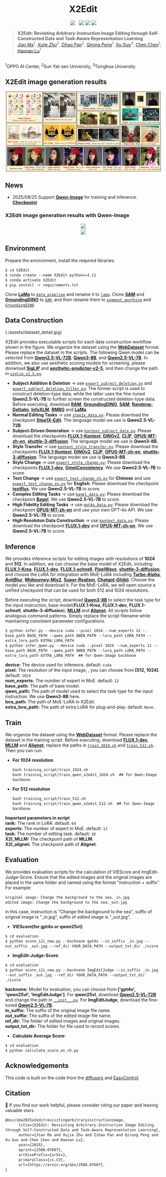 <div align="center">
  <h1>X2Edit</h1>
<a href='https://arxiv.org/abs/2508.07607'><img src='https://img.shields.io/badge/arXiv-2508.07607-b31b1b.svg'></a> &nbsp;
<a href='https://huggingface.co/datasets/OPPOer/X2Edit-Dataset'><img src='https://img.shields.io/badge/🤗%20HuggingFace-X2Edit Dataset-ffd21f.svg'></a>
<a href='https://huggingface.co/OPPOer/X2Edit'><img src='https://img.shields.io/badge/🤗%20HuggingFace-X2Edit-ffd21f.svg'></a>
<a href='https://www.modelscope.cn/datasets/AIGCer-OPPO/X2Edit-Dataset'><img src='https://img.shields.io/badge/🤖%20ModelScope-X2Edit Dataset-purple.svg'></a>
</div>

> **X2Edit: Revisiting Arbitrary-Instruction Image Editing through Self-Constructed Data and Task-Aware Representation Learning**
> <br>
[Jian Ma](https://scholar.google.com/citations?hl=zh-CN&user=XtzIT8UAAAAJ)<sup>1</sup>*, 
[Xujie Zhu](https://github.com/CVPIE)<sup>2</sup>*,
[Zihao Pan](https://scholar.google.com.hk/citations?user=tXlKGqQAAAAJ&hl=zh-CN)<sup>2</sup>*,
[Qirong Peng](https://scholar.google.com/citations?view_op=list_works&hl=zh-CN&user=gUPpazEAAAAJ)<sup>1</sup>*, 
[Xu Guo](https://github.com/Guoxu1233)<sup>3</sup>, 
[Chen Chen](https://scholar.google.com/citations?user=CANDhfAAAAAJ&hl=zh-CN)<sup>1</sup>,
[Haonan Lu](https://scholar.google.com/citations?user=EPBgKu0AAAAJ&hl=en)<sup>1</sup>
<br>
<sup>1</sup>OPPO AI Center, <sup>2</sup>Sun Yat-sen University, <sup>3</sup>Tsinghua University
<br>


## X2Edit image generation results
<div align="center">
  <img src="assets/X2Edit images.jpg">
</div>


## News
- 2025/08/25 Support **[Qwen-Image](https://github.com/QwenLM/Qwen-Imag)** for training and inference. **[Checkpoint](https://huggingface.co/OPPOer/X2Edit/tree/main/model_qwen_image)**

### X2Edit image generation results with Qwen-Image
<div align="center">
  <img src="assets/qwen-image1.png">
</div>
<div align="center">
  <img src="assets/qwen-image0.png">
</div>


## Environment

Prepare the environment, install the required libraries:

```shell
$ cd X2Edit
$ conda create --name X2Edit python==3.11
$ conda activate X2Edit
$ pip install -r requirements.txt
```

Clone **[LaMa](https://github.com/advimman/lama.git)** to [`data_pipeline`](./data_pipeline) and rename it to [`lama`](./data_pipeline/lama). Clone **[SAM](https://github.com/facebookresearch/segment-anything.git)** and **[GroundingDINO](https://github.com/IDEA-Research/GroundingDINO.git)** to [`SAM`](./data_pipeline/SAM), and then rename them to [`segment_anything`](./data_pipeline/SAM/segment_anything) and [`GroundingDINO`](./data_pipeline/SAM/GroundingDINO)


## Data Construction
(./assets/dataset_detail.jpg)

X2Edit provides executable scripts for each data construction workflow shown in the figure. We organize the dataset using the **[WebDataset](https://github.com/webdataset/webdataset)** format. Please replace the dataset in the scripts. The following Qwen model can be selected from **[Qwen2.5-VL-72B](https://huggingface.co/Qwen/Qwen2.5-VL-72B-Instruct)**, **[Qwen3-8B](https://huggingface.co/Qwen/Qwen3-8B)**, and **[Qwen2.5-VL-7B](https://huggingface.co/datasets/sysuyy/ImgEdit/tree/main/ImgEdit_Judge)**. In addition, we also use aesthetic scoring models for screening, please donwload **[SigLIP](https://huggingface.co/google/siglip-so400m-patch14-384)** and **[aesthetic-predictor-v2-5](https://github.com/discus0434/aesthetic-predictor-v2-5/raw/main/models/aesthetic_predictor_v2_5.pth)**, and then change the path in [`siglip_v2_5.py`](./data_pipeline/aesthetic_predictor_v2_5/siglip_v2_5.py).

- **Subject Addition & Deletion** → use [`expert_subject_deletion.py`](./data_pipeline/expert_subject_deletion.py) and [`expert_subject_deletion_filter.py`](./data_pipeline/expert_subject_deletion_filter.py): The former script is used to construct deletion-type data, while the latter uses the fine-tuned **Qwen2.5-VL-7B** to further screen the constructed deletion-type data. Before executing, download **[RAM](https://huggingface.co/spaces/xinyu1205/recognize-anything/blob/main/ram_swin_large_14m.pth)**, **[GroundingDINO](https://huggingface.co/ShilongLiu/GroundingDINO/blob/main/groundingdino_swint_ogc.pth)**, **[SAM](https://huggingface.co/HCMUE-Research/SAM-vit-h/blob/main/sam_vit_h_4b8939.pth)**, **[Randeng-Deltalm](https://huggingface.co/IDEA-CCNL/Randeng-Deltalm-362M-Zh-En)**, **[InfoXLM](https://huggingface.co/microsoft/infoxlm-base)**, **[RMBG](https://huggingface.co/briaai/RMBG-2.0)** and **[LaMa](https://huggingface.co/smartywu/big-lama)**.
- **Normal Editing Tasks** → use [`step1x_data.py`](./data_pipeline/step1x_data.py): Please download the checkpoint **[Step1X-Edit](https://huggingface.co/stepfun-ai/Step1X-Edit)**. The language model we use is **Qwen2.5-VL-72B**.
- **Subject-Driven Generation** → use [`kontext_subject_data.py`](./data_pipeline/kontext_subject_data.py): Please download the checkpoints **[FLUX.1-Kontext](https://huggingface.co/black-forest-labs/FLUX.1-Kontext-dev)**, **[DINOv2](https://huggingface.co/facebook/dinov2-giant)**, **[CLIP](https://huggingface.co/openai/clip-vit-large-patch14)**, **[OPUS-MT-zh-en](https://huggingface.co/Helsinki-NLP/opus-mt-zh-en)**, **[shuttle-3-diffusion](https://huggingface.co/shuttleai/shuttle-3-diffusion)**. The language model we use is **Qwen3-8B**.
- **Style Transfer** → use [`kontext_style_transfer.py`](./data_pipeline/kontext_style_transfer.py): Please download the checkpoints **[FLUX.1-Kontext](https://huggingface.co/black-forest-labs/FLUX.1-Kontext-dev)**, **[DINOv2](https://huggingface.co/facebook/dinov2-giant)**, **[CLIP](https://huggingface.co/openai/clip-vit-large-patch14)**, **[OPUS-MT-zh-en](https://huggingface.co/Helsinki-NLP/opus-mt-zh-en)**, **[shuttle-3-diffusion](https://huggingface.co/shuttleai/shuttle-3-diffusion)**. The language model we use is **Qwen3-8B**.
- **Style Change** → use [`expert_style_change.py`](./data_pipeline/expert_style_change.py): Please download the checkpoints **[FLUX.1-dev](https://huggingface.co/black-forest-labs/FLUX.1-dev)**, **[OmniConsistency](https://huggingface.co/showlab/OmniConsistency)**. We use **Qwen2.5-VL-7B** to score.
- **Text Change** → use [`expert_text_change_ch.py`](./data_pipeline/expert_text_change_ch.py) for **Chinese** and use [`expert_text_change_en.py`](./data_pipeline/expert_text_change_en.py) for **English**: Please download the checkpoint **[textflux](https://huggingface.co/yyyyyxie/textflux)**. We use **Qwen2.5-VL-7B** to score.
- **Complex Editing Tasks** → use [`bagel_data.py`](./data_pipeline/bagel_data.py): Please download the checkpoint **[Bagel](https://huggingface.co/ByteDance-Seed/BAGEL-7B-MoT)**. We use **Qwen2.5-VL-7B** to score.
- **High Fidelity Editing Tasks** → use [`gpt4o_data.py`](./data_pipeline/gpt4o_data.py): Please download the checkpoint **[OPUS-MT-zh-en](https://huggingface.co/Helsinki-NLP/opus-mt-zh-en)** and use your own GPT-4o API. We use **Qwen2.5-VL-7B** to score.
- **High Resoluton Data Construction** → use [`kontext_data.py`](./data_pipeline/kontext_data.py): Please download the checkpoint **[FLUX.1-dev](https://huggingface.co/black-forest-labs/FLUX.1-dev)** and **[OPUS-MT-zh-en](https://huggingface.co/Helsinki-NLP/opus-mt-zh-en)**. We use **Qwen2.5-VL-7B** to score.

## Inference
We provides inference scripts for editing images with resolutions of **1024** and **512**. In addition, we can choose the base model of X2Edit, including **[FLUX.1-Krea](https://huggingface.co/black-forest-labs/FLUX.1-Krea-dev)**, **[FLUX.1-dev](https://huggingface.co/black-forest-labs/FLUX.1-dev)**, **[FLUX.1-schnell](https://huggingface.co/black-forest-labs/FLUX.1-schnell)**, **[PixelWave](https://huggingface.co/mikeyandfriends/PixelWave_FLUX.1-dev_03)**, **[shuttle-3-diffusion](https://huggingface.co/shuttleai/shuttle-3-diffusion)**, and choose the LoRA for integration with MoE-LoRA including **[Turbo-Alpha](https://huggingface.co/alimama-creative/FLUX.1-Turbo-Alpha)**, **[AntiBlur](https://huggingface.co/Shakker-Labs/FLUX.1-dev-LoRA-AntiBlur)**, **[Midjourney-Mix2](https://huggingface.co/strangerzonehf/Flux-Midjourney-Mix2-LoRA)**, **[Super-Realism](https://huggingface.co/strangerzonehf/Flux-Super-Realism-LoRA)**, **[Chatgpt-Ghibli](https://huggingface.co/openfree/flux-chatgpt-ghibli-lora)**. Choose the model you like and download it. For the MoE-LoRA, we will open source a unified checkpoint that can be used for both 512 and 1024 resolutions. 

Before executing the script, download **[Qwen3-8B](https://huggingface.co/Qwen/Qwen3-8B)** to select the task type for the input instruction, base model(**FLUX.1-Krea**, **FLUX.1-dev**, **FLUX.1-schnell**, **shuttle-3-diffusion**), **[MLLM](https://huggingface.co/Qwen/Qwen2.5-VL-7B-Instruct)** and **[Alignet](https://huggingface.co/OPPOer/X2I/blob/main/qwen2.5-vl-7b_proj.pt)**. All scripts follow analogous command patterns. Simply replace the script filename while maintaining consistent parameter configurations.

```shell
$ python infer.py --device cuda --pixel 1024 --num_experts 12 --base_path BASE_PATH --qwen_path QWEN_PATH --lora_path LORA_PATH --extra_lora_path EXTRA_LORA_PATH
$ python infer_qwen.py --device cuda --pixel 1024 --num_experts 12 --base_path BASE_PATH --qwen_path QWEN_PATH --lora_path LORA_PATH --extra_lora_path EXTRA_LORA_PATH  ## for Qwen-Image backbone

```

**device:** The device used for inference. default: `cuda`<br>
**pixel:** The resolution of the input image, , you can choose from **[512, 1024]**. default: `1024`<br>
**num_experts:** The number of expert in MoE. default: `12`<br>
**base_path:** The path of base model.<br>
**qwen_path:** The path of model used to select the task type for the input instruction. We use **Qwen3-8B** here.<br>
**lora_path:** The path of MoE-LoRA in X2Edit.<br>
**extra_lora_path:** The path of extra LoRA for plug-and-play. default: `None`.<br>

## Train
We organize the dataset using the **[WebDataset](https://github.com/webdataset/webdataset)** format. 
Please replace the dataset in the training script. Before executing, download **[FLUX.1-dev](https://huggingface.co/black-forest-labs/FLUX.1-dev)**, **[MLLM](https://huggingface.co/Qwen/Qwen2.5-VL-7B-Instruct)** and **[Alignet](https://huggingface.co/OPPOer/X2I/blob/main/qwen2.5-vl-7b_proj.pt)**, replace the paths  in [`train_1024.sh`](./train_1024.sh) and [`train_512.sh`](./train_512.sh).
Then you can run:

   - **For 1024 resolution**  
     ```shell
     bash training_script/train_1024.sh
     bash training_script/train_qwen_x2edit_1024.sh  ## for Qwen-Image backbone
     ```

   - **For 512 resolution**  
     ```shell
     bash training_script/train_512.sh
     bash training_script/train_qwen_x2edit_512.sh  ## for Qwen-Image backbone
     ```
**Important parameters in script**<br>
**rank:** The rank in LoRA. default: `64`<br>
**experts:** The number of expert in MoE. default: `12`<br>
**task:** The number of editing task. default: `16`<br>
**X2I_MLLM:** The checkpoint path of **MLLM**.<br>
**X2I_alignet:** The checkpoint path of **Alignet**.<br>

## Evaluation
We provides evaluation scripts for the calculation of VIEScore and ImgEdit-Judge-Score. Ensure that the edited images and the original images are placed in the same folder and named using the format "instruction + suffix". For example:
```shell
original image: Change the background to the sea._in.jpg
edited image: Change the background to the sea._out.jpg
```
in this case, instruction is "Change the background to the sea", suffix of original image is "_in.jpg", suffix of edited image is "_out.jpg".

- **VIEScore(for gpt4o or qwen25vl)**:  
```shell
$ cd evaluation
$ python score_i2i_new.py --backnone gpt4o --in_suffix _in.jpg --out_suffix _out.jpg --ref_dir YOUR_DATA_PATH --output_txt_dir ./score
```

- **ImgEdit-Judge-Score**:
```shell
$ cd evaluation
$ python score_i2i_new.py --backnone ImgEditJudge --in_suffix _in.jpg --out_suffix _out.jpg --ref_dir YOUR_DATA_PATH --output_txt_dir ./score
```

**backnone:** Model for evaluation, you can choose from **['gpt4o', 'qwen25vl', 'ImgEditJudge']**. For **qwen25vl**, download **[Qwen2.5-VL-72B](https://huggingface.co/Qwen/Qwen2.5-VL-72B-Instruct)** and change the path in [`__init__.py`](./evaluation/viescore/__init__.py). For **ImgEditJudge**, download the fine-tuned **[Qwen2.5-VL-7B](https://huggingface.co/datasets/sysuyy/ImgEdit/tree/main/ImgEdit_Judge)**.<br>
**in_suffix:** The suffix of the original image file name.<br>
**out_suffix:** The suffix of the edited image file name.<br>
**ref_dir:** The folder of edited images and original images.<br>
**output_txt_dir:** The folder for file used to record scores.<br>

- **Calculate Average Score**:
```shell
$ cd evaluation
$ python calculate_score_en_ch.py
```
## Acknowledgements 

This code is built on the code from the [diffusers](https://github.com/huggingface/diffusers) and [EasyControl](https://github.com/Xiaojiu-z/EasyControl).


## Citation

🌟 If you find our work helpful, please consider citing our paper and leaving valuable stars

```
@misc{ma2025x2editrevisitingarbitraryinstructionimage,
      title={X2Edit: Revisiting Arbitrary-Instruction Image Editing through Self-Constructed Data and Task-Aware Representation Learning}, 
      author={Jian Ma and Xujie Zhu and Zihao Pan and Qirong Peng and Xu Guo and Chen Chen and Haonan Lu},
      year={2025},
      eprint={2508.07607},
      archivePrefix={arXiv},
      primaryClass={cs.CV},
      url={https://arxiv.org/abs/2508.07607}, 
}
```




